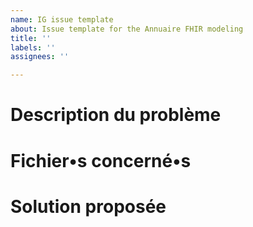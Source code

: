 ```yaml
---
name: IG issue template
about: Issue template for the Annuaire FHIR modeling
title: ''
labels: ''
assignees: ''

---
```


<!---
Issues in this repo should only be about FHIR modeling of the french healthcare professional directory.
Please report issues related to the national API implementation in https://github.com/ansforge/annuaire-sante-fhir-documentation
-->


# Description du problème


# Fichier•s concerné•s


# Solution proposée
